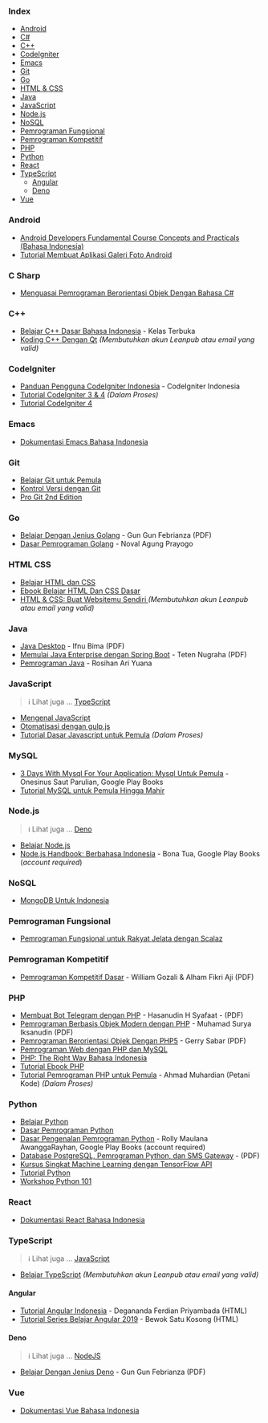 ### Index

* [Android](#android)
* [C#](#c-sharp)
* [C++](#cpp)
* [CodeIgniter](#codeigniter)
* [Emacs](#emacs)
* [Git](#git)
* [Go](#go)
* [HTML & CSS](#html-css)
* [Java](#java)
* [JavaScript](#javascript)
* [Node.js](#nodejs)
* [NoSQL](#nosql)
* [Pemrograman Fungsional](#pemrograman-fungsional)
* [Pemrograman Kompetitif](#pemrograman-kompetitif)
* [PHP](#php)
* [Python](#python)
* [React](#react)
* [TypeScript](#typescript)
  * [Angular](#angular)
  * [Deno](#deno)
* [Vue](#vue)


### Android

* [Android Developers Fundamental Course Concepts and Practicals (Bahasa Indonesia)](https://yukcoding.id/download-ebook-android-gratis/)
* [Tutorial Membuat Aplikasi Galeri Foto Android](https://www.smashwords.com/books/view/533096)


### C Sharp

* [Menguasai Pemrograman Berorientasi Objek Dengan Bahasa C#](https://mahirkoding.id/ebook-pemrograman-berorientasi-objek-c-pdf/)


<h3 id="cpp">C++</h3>

* [Belajar C++ Dasar Bahasa Indonesia](https://github.com/kelasterbuka/CPP_dasar-dasar-programming) - Kelas Terbuka
* [Koding C++ Dengan Qt](https://leanpub.com/koding-cpp-qt) *(Membutuhkan akun Leanpub atau email yang valid)*


### CodeIgniter

* [Panduan Pengguna CodeIgniter Indonesia](https://codeigniter-id.github.io/user-guide/) - CodeIgniter Indonesia
* [Tutorial CodeIgniter 3 & 4](https://www.petanikode.com/tutorial/codeigniter/) *(Dalam Proses)*
* [Tutorial CodeIgniter 4](http://mfikri.com/artikel/tutorial-codeigniter4)


### Emacs

* [Dokumentasi Emacs Bahasa Indonesia](https://github.com/kholidfu/emacs_doc)


### Git

* [Belajar Git untuk Pemula](https://github.com/petanikode/belajar-git)
* [Kontrol Versi dengan Git](https://leanpub.com/kontrol-versi-git)
* [Pro Git 2nd Edition](https://git-scm.com/book/id/v2)


### Go

* [Belajar Dengan Jenius Golang](https://raw.githubusercontent.com/gungunfebrianza/Belajar-Dengan-Jenius-Golang/master/Belajar%20Dengan%20Jenius%20Golang.pdf) - Gun Gun Febrianza (PDF)
* [Dasar Pemrograman Golang](https://dasarpemrogramangolang.novalagung.com) - Noval Agung Prayogo


### HTML CSS

* [Belajar HTML dan CSS](http://www.ariona.net/ebook-belajar-html-dan-css/)
* [Ebook Belajar HTML Dan CSS Dasar](https://www.malasngoding.com/download-ebook-belajar-html-dan-css-dasar-gratis/)
* [HTML & CSS: Buat Websitemu Sendiri ](https://leanpub.com/html-css--buat-webistemu-sendiri) *(Membutuhkan akun Leanpub atau email yang valid)*


### Java

* [Java Desktop](https://github.com/ifnu/buku-java-desktop/raw/master/java-desktop-ifnu-bima.pdf) - Ifnu Bima (PDF)
* [Memulai Java Enterprise dengan Spring Boot](https://raw.githubusercontent.com/teten777/free-ebook-springboot-basic/master/Memulai%20Java%20Enterprise%20dengan%20Spring%20Boot.pdf) - Teten Nugraha (PDF)
* [Pemrograman Java](https://blog.rosihanari.net/download-tutorial-java-se-gratis/) - Rosihan Ari Yuana


### JavaScript

> :information_source: Lihat juga &#8230; [TypeScript](#typescript)

* [Mengenal JavaScript](http://masputih.com/2013/01/ebook-gratis-mengenal-javascript)
* [Otomatisasi dengan gulp.js](https://kristories.gitbooks.io/otomatisasi-dengan-gulp-js/content/)
* [Tutorial Dasar Javascript untuk Pemula](https://www.petanikode.com/tutorial/javascript/) *(Dalam Proses)*


### MySQL

* [3 Days With Mysql For Your Application: Mysql Untuk Pemula](https://play.google.com/store/books/details/Onesinus_Saut_Parulian_3_Days_With_Mysql_For_Your?id=MbdTDwAAQBAJ) - Onesinus Saut Parulian, Google Play Books
* [Tutorial MySQL untuk Pemula Hingga Mahir](https://umardanny.com/tutorial-mysql-untuk-pemula-hingga-mahir-ebook-download-pdf/)


### Node.js

> :information_source: Lihat juga &#8230; [Deno](#deno)

* [Belajar Node.js](http://idjs.github.io/belajar-nodejs/)
* [Node.js Handbook: Berbahasa Indonesia](https://play.google.com/store/books/details/Bona_Tua_Node_js_Handbook?id=9WhZDwAAQBAJ) - Bona Tua, Google Play Books (*account required*)


### NoSQL

* [MongoDB Untuk Indonesia](https://kristories.gitbooks.io/pengantar-mongodb/content/)


### Pemrograman Fungsional

* [Pemrograman Fungsional untuk Rakyat Jelata dengan Scalaz](https://leanpub.com/fpmortals-id)


### Pemrograman Kompetitif

* [Pemrograman Kompetitif Dasar](https://osn.toki.id/#materi-algo) - William Gozali & Alham Fikri Aji (PDF)


### PHP

* [Membuat Bot Telegram dengan PHP](https://www.slideshare.net/HasanudinHS/ebook-i-membuat-bot-telegram-dengan-php) - Hasanudin H Syafaat - (PDF)
* [Pemrograman Berbasis Objek Modern dengan PHP](https://arsiteknologi.com/wp-content/uploads/Pemrograman_Berbasis_Objek_Modern_dengan_PHP_Google_Play_Book.pdf) - Muhamad Surya Iksanudin (PDF)
* [Pemrograman Berorientasi Objek Dengan PHP5](https://endangcahyapermana.files.wordpress.com/2016/03/belajar-singkat-pemrograman-berorientasi-objek-dengan-php5.pdf) - Gerry Sabar (PDF)
* [Pemrograman Web dengan PHP dan MySQL](http://achmatim.net/2009/04/15/buku-gratis-pemrograman-web-dengan-php-dan-mysql/)
* [PHP: The Right Way Bahasa Indonesia](http://id.phptherightway.com/#site-header/)
* [Tutorial Ebook PHP](http://www.ilmuwebsite.com/ebook-php-free-download)
* [Tutorial Pemrograman PHP untuk Pemula](https://www.petanikode.com/tutorial/php) - Ahmad Muhardian (Petani Kode) *(Dalam Proses)*


### Python

* [Belajar Python](http://www.belajarpython.com)
* [Dasar Pemrograman Python](https://www.pythonindo.com/tutorial-python-dasar/)
* [Dasar Pengenalan Pemrograman Python](https://play.google.com/store/books/details/Rolly_Maulana_Awangga_Dasar_dasar_Python?id=YpzDDwAAQBAJ) - Rolly Maulana AwanggaRayhan, Google Play Books (account required)
* [Database PostgreSQL, Pemrograman Python, dan SMS Gateway](http://rab.co.id/files/python/bukupython2.pdf.gz) - (PDF)
* [Kursus Singkat Machine Learning dengan TensorFlow API](https://developers.google.com/machine-learning/crash-course?hl=id)
* [Tutorial Python](https://docs.python.org/id/3.8/tutorial/)
* [Workshop Python 101](http://sakti.github.io/python101/)


### React

* [Dokumentasi React Bahasa Indonesia](https://id.reactjs.org)


### TypeScript

> :information_source: Lihat juga &#8230; [JavaScript](#javascript)

* [Belajar TypeScript](https://leanpub.com/belajar-typescript) *(Membutuhkan akun Leanpub atau email yang valid)*


#### Angular

* [Tutorial Angular Indonesia](https://degananda.com/tutorial-angular-indonesia-daftar-isi-download-pdf/) - Degananda Ferdian Priyambada (HTML)
* [Tutorial Series Belajar Angular 2019](https://www.bewoksatukosong.com/2019/09/tutorial-series-belajar-angular-2019.html) - Bewok Satu Kosong (HTML)


#### Deno

> :information_source: Lihat juga &#8230; [NodeJS](#nodejs)

* [Belajar Dengan Jenius Deno](https://raw.githubusercontent.com/gungunfebrianza/Belajar-Dengan-Jenius-DenoTheWKWKLand/master/Belajar%20Dengan%20Jenius%20Deno.pdf) - Gun Gun Febrianza (PDF)


### Vue

* [Dokumentasi Vue Bahasa Indonesia](https://github.com/vuejs-id/docs)
